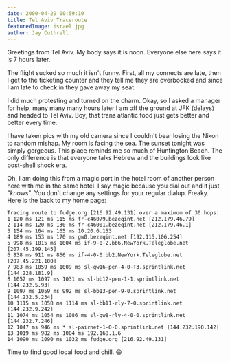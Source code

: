 ```yaml
---
date: 2000-04-29 00:59:10
title: Tel Aviv Traceroute
featuredImage: israel.jpg
author: Jay Cuthrell
---
```



Greetings from Tel Aviv. My body says it is noon. Everyone else here says it is 7 hours later.

The flight sucked so much it isn't funny. First, all my connects are late, then I get to the ticketing counter and they tell me they are overbooked and since I am late to check in they gave away my seat.

I did much protesting and turned on the charm. Okay, so I asked a manager for help, many many many hours later I am off the ground at JFK (delays) and headed to Tel Aviv. Boy, that trans atlantic food just gets better and better every time.

I have taken pics with my old camera since I couldn't bear losing the Nikon to random mishap. My room is facing the sea. The sunset tonight was simply gorgeous. This place reminds me so much of Huntington Beach. The only difference is that everyone talks Hebrew and the buildings look like post-shell shock era.


Oh, I am doing this from a magic port in the hotel room of another person here with me in the same hotel. I say magic because you dial out and it just "_knows_". You don't change any settings for your regular dialup. Freaky. Here is the back to my home page:


    Tracing route to fudge.org [216.92.49.131] over a maximum of 30 hops:
    1 120 ms 121 ms 115 ms fr-c46079.bezeqint.net [212.179.46.79]
    2 114 ms 120 ms 130 ms fr-c46001.bezeqint.net [212.179.46.1]
    3 154 ms 164 ms 165 ms 10.20.6.153
    4 189 ms 153 ms 170 ms gw0.bezeqint.net [192.115.106.254]
    5 998 ms 1015 ms 1004 ms if-9-0-2.bb6.NewYork.Teleglobe.net [207.45.199.145]
    6 838 ms 911 ms 866 ms if-4-0-0.bb2.NewYork.Teleglobe.net [207.45.221.100]
    7 983 ms 1059 ms 1009 ms sl-gw16-pen-4-0-T3.sprintlink.net [144.228.181.9]
    8 1052 ms 1097 ms 1031 ms sl-bb12-pen-1-1.sprintlink.net [144.232.5.93]
    9 1097 ms 1059 ms 992 ms sl-bb13-pen-9-0.sprintlink.net [144.232.5.234]
    10 1115 ms 1058 ms 1114 ms sl-bb11-rly-7-0.sprintlink.net [144.232.9.242]
    11 1074 ms 1054 ms 1086 ms sl-gw8-rly-4-0-0.sprintlink.net [144.232.7.246]
    12 1047 ms 946 ms * sl-pairnet-1-0-0.sprintlink.net [144.232.190.142]
    13 1019 ms 982 ms 1004 ms 192.168.1.6
    14 1090 ms 1090 ms 1032 ms fudge.org [216.92.49.131]


Time to find good local food and chill. :smile:
